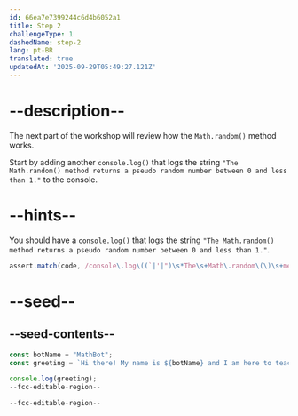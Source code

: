 ```yaml
---
id: 66ea7e7399244c6d4b6052a1
title: Step 2
challengeType: 1
dashedName: step-2
lang: pt-BR
translated: true
updatedAt: '2025-09-29T05:49:27.121Z'
---
```


# --description--

The next part of the workshop will review how the `Math.random()` method works. 

Start by adding another `console.log()` that logs the string `"The Math.random() method returns a pseudo random number between 0 and less than 1."` to the console.
 
# --hints--

You should have a `console.log()` that logs the string `"The Math.random() method returns a pseudo random number between 0 and less than 1."`.

```js
assert.match(code, /console\.log\((`|'|")\s*The\s+Math\.random\(\)\s+method\s+returns\s+a\s+pseudo\s+random\s+number\s+between\s+0\s+and\s+less\s+than\s+1\.\1\)/);
```

# --seed--

## --seed-contents--

```js
const botName = "MathBot";
const greeting = `Hi there! My name is ${botName} and I am here to teach you about the Math object!`;

console.log(greeting);
--fcc-editable-region--

--fcc-editable-region--
```
